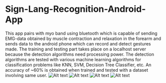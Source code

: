# Sign-Lang-Recognition-Android-App
This app pairs with myo band using bluetooth which is capable of sending EMG-data obtained by muscle contraction and relaxation in the forearm and sends data to the android phone which can record and detect gestures made.  The training and testing part takes place on a localhost server because the detection algorithms need processing power. The detection algorithms are tested with various machine learning algorithms for classification problems like KNN, SVM, Decision Tree Classifier, etc. An accuracy of ~60% is obtained when trained and tested with a dataset involving same user.
![Alt text](https://user-images.githubusercontent.com/20463121/28133536-3e13faa0-66f5-11e7-8d45-b5ac33406fbd.jpg "Main Menu")
![Alt text](https://user-images.githubusercontent.com/20463121/28133639-822bb80e-66f5-11e7-8cc1-7025227fd448.jpg "Optional title")
![Alt text](https://user-images.githubusercontent.com/20463121/28133637-80faff58-66f5-11e7-8c09-560fb538d29f.jpg "Optional title")
![Alt text](https://user-images.githubusercontent.com/20463121/28133630-7ffced96-66f5-11e7-850e-d91445dbb900.jpg "Optional title")

